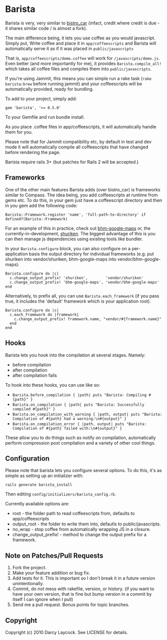 # Barista #

Barista is very, very similar to [bistro\_car](http://github.com/jnicklas/bistro_car) (infact, credit where credit is due - it shares similar
code / is almost a fork).

The main difference being, it lets you use coffee as you would javascript. Simply put, Write coffee
and place it in `app/coffeescripts` and Barista will automatically serve it as if it was placed in `public/javascripts`

That is, `app/coffeescripts/demo.coffee` will work for `/javascripts/demo.js`. Even better (and more importantly
for me), it provides `Barista.compile_all!` which takes all coffee files and compiles them into `public/javascripts`.

If you're using Jammit, this means you can simple run a rake task (`rake barista:brew` before running jammit) and
your coffeescripts will be automatically provided, ready for bundling.

To add to your project, simply add:

    gem 'barista', '>= 0.5.0'
    
To your Gemfile and run bundle install.

As you place .coffee files in app/coffeescripts, it will automatically handle them for you.

Please note that for Jammit compatibility etc, by default in test and dev mode it will
automatically compile all coffeescripts that have changed before rendering the page.

Barista require rails 3+ (but patches for Rails 2 will be accepted.)

## Frameworks ##

One of the other main features Barista adds (over bistro\_car) is frameworks similar
to Compass. The idea being, you add coffeescripts at runtime from gems etc. To do this,
in your gem just have a coffeescript directory and then in you gem add the following code:

    Barista::Framework.register 'name', 'full-path-to-directory' if defined?(Barista::Framework)
    
For an example of this in practice, check out [bhm-google-maps](http://github.com/YouthTree/bhm-google-maps)
or, the currently-in-development, [shuriken](http://github.com/Sutto/shuriken). The biggest advantage of this
is you can then manage js dependencies using existing tools like bundler.

In your `Barista.configure` block, you can also configure on a per-application basis the output directory
for individual frameworks (e.g. put shuriken into vendor/shuriken, bhm-google-maps into vendor/bhm-google-maps):

    Barista.configure do |c|
      c.change_output_prefix! 'shuriken',        'vendor/shuriken'
      c.change_output_prefix! 'bhm-google-maps', 'vendor/bhm-google-maps'
    end
    
Alternatively, to prefix all, you can use `Barista.each_framework` (if you pass true, it includes the 'default' framework
which is your application root).

    Barista.configure do |c|
      c.each_framework do |framework|
        c.change_output_prefix! framework.name, "vendor/#{framework.name}"
      end
    end
    
## Hooks ##

Barista lets you hook into the compilation at several stages. Namely:

* before compilation
* after compilation
* after compilation fails

To hook into these hooks, you can use like so:

* `Barista.before_compilation { |path| puts "Barista: Compiling #{path}" }`
* `Barista.on_compilation { |path| puts "Barista: Successfully compiled #{path}" }`
* `Barista.on_compilation_with_warning { |path, output| puts "Barista: Compilation of #{path} had a warning:\n#{output}" }`
* `Barista.on_compilation_error { |path, output| puts "Barista: Compilation of #{path} failed with:\n#{output}" }`


These allow you to do things such as notify on compilation, automatically
perform compression post compilation and a variety of other cool things.

## Configuration ##

Please note that barista lets you configure several options. To do this,
it's as simple as setting up an initializer with:

    rails generate barista_install
    
Then editing `config/initializers/barista_config.rb`.

Currently available options are:

* root - the folder path to read coffeescripts from, defaults to app/coffeescripts
* output\_root - the folder to write them into, defautls to public/javascripts.
* no\_wrap - stop coffee from automatically wrapping JS in a closure.
* change\_output\_prefix! - method to change the output prefix for a framework.

## Note on Patches/Pull Requests ##
 
1. Fork the project.
2. Make your feature addition or bug fix.
3. Add tests for it. This is important so I don't break it in a future version unintentionally.
4. Commit, do not mess with rakefile, version, or history. (if you want to have your own version, that is fine but bump version in a commit by itself I can ignore when I pull)
5. Send me a pull request. Bonus points for topic branches.

## Copyright ##

Copyright (c) 2010 Darcy Laycock. See LICENSE for details.